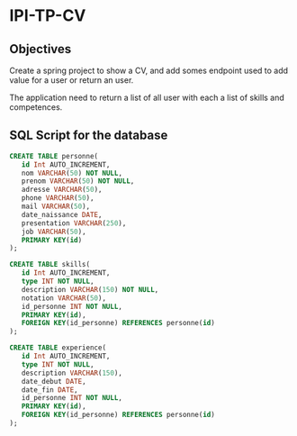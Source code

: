 # IPI-TP-CV

## Objectives

Create a spring project to show a CV, and add somes endpoint used to add value for a user or return an user.

The application need to return a list of all user with each a list of skills and competences.

## SQL Script for the database

```sql
CREATE TABLE personne(
   id Int AUTO_INCREMENT,
   nom VARCHAR(50) NOT NULL,
   prenom VARCHAR(50) NOT NULL,
   adresse VARCHAR(50),
   phone VARCHAR(50),
   mail VARCHAR(50),
   date_naissance DATE,
   presentation VARCHAR(250),
   job VARCHAR(50),
   PRIMARY KEY(id)
);

CREATE TABLE skills(
   id Int AUTO_INCREMENT,
   type INT NOT NULL,
   description VARCHAR(150) NOT NULL,
   notation VARCHAR(50),
   id_personne INT NOT NULL,
   PRIMARY KEY(id),
   FOREIGN KEY(id_personne) REFERENCES personne(id)
);

CREATE TABLE experience(
   id Int AUTO_INCREMENT,
   type INT NOT NULL,
   description VARCHAR(150),
   date_debut DATE,
   date_fin DATE,
   id_personne INT NOT NULL,
   PRIMARY KEY(id),
   FOREIGN KEY(id_personne) REFERENCES personne(id)
);
```
